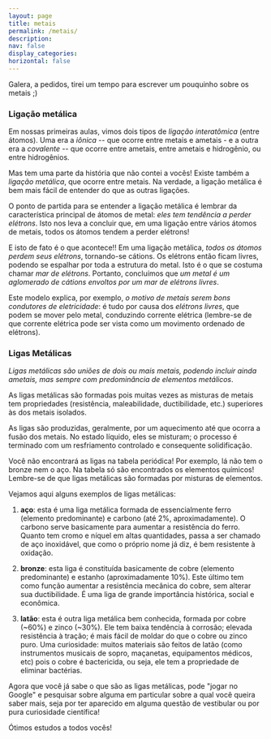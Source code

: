 ```yaml
---
layout: page
title: metais
permalink: /metais/
description:
nav: false
display_categories:
horizontal: false
---
```


Galera, a pedidos, tirei um tempo para escrever um pouquinho sobre os metais ;)

### Ligação metálica

Em nossas primeiras aulas, vimos dois tipos de *ligação interatômica* (entre átomos). Uma era a *iônica* -- que ocorre entre metais e ametais - e a outra era a *covalente* -- que ocorre entre ametais, entre ametais e hidrogênio, ou entre hidrogênios. 

Mas tem uma parte da história que não contei a vocês! Existe também a *ligação metálica*, que ocorre entre metais. Na verdade, a ligação metálica é bem mais fácil de entender do que as outras ligações.

O ponto de partida para se entender a ligação metálica é lembrar da característica principal de átomos de metal: *eles tem tendência a perder elétrons*. Isto nos leva a concluir que, em uma ligação entre vários átomos de metais, todos os átomos tendem a perder elétrons!

E isto de fato é o que acontece!! Em uma ligação metálica, *todos os átomos perdem seus elétrons*, tornando-se cátions. Os elétrons então ficam livres, podendo se espalhar por toda a estrutura do metal. Isto é o que se costuma chamar *mar de elétrons*. Portanto, concluímos que *um metal é um aglomerado de cátions envoltos por um mar de elétrons livres*. 

​Este modelo explica, por exemplo, *o motivo de metais serem bons condutores de eletricidade*: é tudo por causa dos *elétrons livres*, que podem se mover pelo metal, conduzindo corrente elétrica (lembre-se de que corrente elétrica pode ser vista como um movimento ordenado de elétrons).

### Ligas Metálicas

*Ligas metálicas são uniões de dois ou mais metais, podendo incluir ainda ametais, mas sempre com predominância de elementos metálicos*. 

As ligas metálicas são formadas pois muitas vezes as misturas de metais tem propriedades (resistência, maleabilidade, ductibilidade, etc.) superiores às dos metais isolados.

As ligas são produzidas, geralmente, por um aquecimento até que ocorra a fusão dos metais. No estado líquido, eles se misturam; o processo é terminado com um resfriamento controlado e consequente solidificação.

Você não encontrará as ligas na tabela periódica! Por exemplo, lá não tem o bronze nem o aço. Na tabela só são encontrados os elementos químicos! Lembre-se de que ligas metálicas são formadas por misturas de elementos.

Vejamos aqui alguns exemplos de ligas metálicas:

1. **aço**: esta é uma liga metálica formada de essencialmente ferro (elemento predominante) e carbono (até 2%, aproximadamente).  O carbono serve basicamente para aumentar a resistência do ferro. Quanto tem cromo e níquel em altas quantidades, passa a ser chamado de aço inoxidável, que como o próprio nome já diz, é bem resistente à oxidação.

2. **bronze**: esta liga é constituída basicamente de cobre (elemento predominante) e estanho (aproximadamente 10%). Este último tem como função aumentar a resistência mecânica do cobre, sem alterar sua ductibilidade. É uma liga de grande importância histórica, social e econômica.

3. **latão**: esta é outra liga metálica bem conhecida, formada por cobre (~60%) e zinco (~30%). Ele tem baixa tendência à corrosão; elevada resistência à tração; é mais fácil de moldar do que o cobre ou zinco puro. Uma curiosidade: muitos materiais são feitos de latão (como instrumentos musicais de sopro, maçanetas, equipamentos médicos, etc) pois o cobre é bactericida, ou seja, ele tem a propriedade de eliminar bactérias.

​Agora que você já sabe o que são as ligas metálicas, pode "jogar no Google" e pesquisar sobre alguma em particular sobre a qual você queira saber mais, seja por ter aparecido em alguma questão de vestibular ou por pura curiosidade científica!

Ótimos estudos a todos vocês!